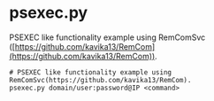 # psexec.py

PSEXEC like functionality example using RemComSvc ([https://github.com/kavika13/RemCom](https://github.com/kavika13/RemCom)).

```shell
# PSEXEC like functionality example using RemComSvc(https://github.com/kavika13/RemCom).
psexec.py domain/user:password@IP <command>
```
